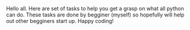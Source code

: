 Hello all.
Here are set of tasks to help you get a grasp on what all python can do.
These tasks are done by begginer (myself) so hopefully will help out other begginers start up.
Happy coding!